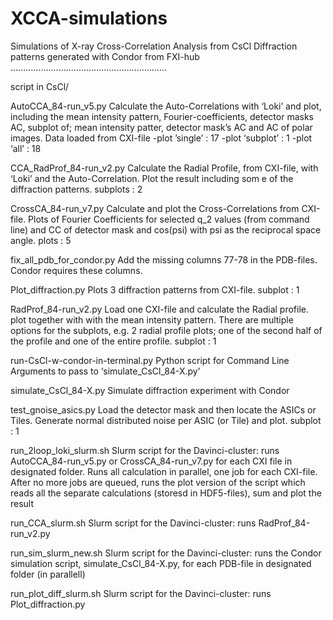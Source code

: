 # XCCA-simulations
Simulations of X-ray Cross-Correlation Analysis from CsCl
Diffraction patterns generated with Condor from FXI-hub
..............................................................

script in CsCl/

AutoCCA_84-run_v5.py
Calculate the Auto-Correlations with ‘Loki’ and plot, including the mean intensity pattern, Fourier-coefficients, detector masks AC, subplot of; mean intensity patter, detector mask’s AC and AC of polar images. Data loaded from CXI-file
-plot ’single’ :  17
-plot ‘subplot’ :  1
-plot ‘all’ : 18

CCA_RadProf_84-run_v2.py
Calculate the Radial Profile, from CXI-file, with ‘Loki’ and the Auto-Correlation. Plot the result including som e of the diffraction patterns.
subplots : 2 

CrossCA_84-run_v7.py
Calculate and plot the Cross-Correlations from CXI-file. Plots of Fourier Coefficients for selected q_2 values (from command line) and CC of detector mask and cos(psi) with psi as the reciprocal space angle.
plots : 5

fix_all_pdb_for_condor.py
Add the missing columns 77-78 in the PDB-files. Condor requires these columns.

Plot_diffraction.py
Plots 3 diffraction patterns from CXI-file.
subplot : 1

RadProf_84-run_v2.py
Load one CXI-file and calculate the Radial profile. plot together with with the mean intensity pattern. There are multiple options for the subplots, e.g. 2 radial profile plots; one of the second half of the profile and one of the entire profile.
subplot : 1

run-CsCl-w-condor-in-terminal.py
Python script for Command Line Arguments to pass to ‘simulate_CsCl_84-X.py’

simulate_CsCl_84-X.py
Simulate diffraction experiment with Condor 

test_gnoise_asics.py
Load the detector mask and then locate the ASICs or Tiles. Generate normal distributed noise per ASIC (or Tile) and plot.
subplot : 1

run_2loop_loki_slurm.sh
Slurm script for the Davinci-cluster:
runs AutoCCA_84-run_v5.py or 
CrossCA_84-run_v7.py  for each CXI file in designated folder. Runs all calculation in parallel, one job for each CXI-file. After no more jobs are queued, runs the plot version of the script which reads all the separate calculations (storesd in HDF5-files), sum and plot the result

run_CCA_slurm.sh
Slurm script for the Davinci-cluster: runs RadProf_84-run_v2.py

run_sim_slurm_new.sh
Slurm script for the Davinci-cluster:
runs the Condor simulation script, simulate_CsCl_84-X.py, for each PDB-file in designated folder (in parallell)

run_plot_diff_slurm.sh 
Slurm script for the Davinci-cluster: runs Plot_diffraction.py

